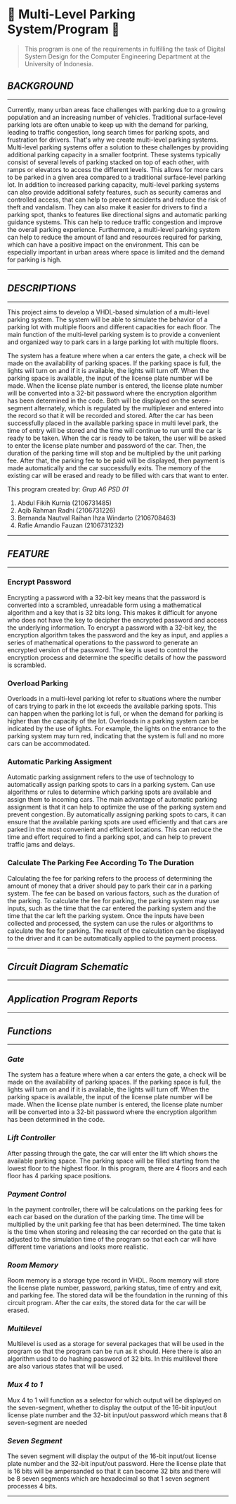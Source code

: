 # :car: Multi-Level Parking System/Program :car:
>This program is one of the requirements in fulfilling the task of Digital System Design for the Computer Engineering Department at the University of Indonesia.

## *BACKGROUND*
---
Currently, many urban areas face challenges with parking due to a growing population and an increasing number of vehicles. Traditional surface-level parking lots are often unable to keep up with the demand for parking, leading to traffic congestion, long search times for parking spots, and frustration for drivers. That's why we create multi-level parking systems.
Multi-level parking systems offer a solution to these challenges by providing additional parking capacity in a smaller footprint. These systems typically consist of several levels of parking stacked on top of each other, with ramps or elevators to access the different levels. This allows for more cars to be parked in a given area compared to a traditional surface-level parking lot.
In addition to increased parking capacity, multi-level parking systems can also provide additional safety features, such as security cameras and controlled access, that can help to prevent accidents and reduce the risk of theft and vandalism. They can also make it easier for drivers to find a parking spot, thanks to features like directional signs and automatic parking guidance systems. This can help to reduce traffic congestion and improve the overall parking experience.
Furthermore, a multi-level parking system can help to reduce the amount of land and resources required for parking, which can have a positive impact on the environment. This can be especially important in urban areas where space is limited and the demand for parking is high.
 
----
## *DESCRIPTIONS*
----
This project aims to develop a VHDL-based simulation of a multi-level parking system. The system will be able to simulate the behavior of a parking lot with multiple floors and different capacities for each floor. The main function of the multi-level parking system is to provide a convenient and organized way to park cars in a large parking lot with multiple floors.

The system has a feature where when a car enters the gate, a check will be made on the availability of parking spaces. If the parking space is full, the lights will turn on and if it is available, the lights will turn off. When the parking space is available, the input of the license plate number will be made. When the license plate number is entered, the license plate number will be converted into a 32-bit password where the encryption algorithm has been determined in the code. Both will be displayed on the seven-segment alternately, which is regulated by the multiplexer and entered into the record so that it will be recorded and stored. After the car has been successfully placed in the available parking space in multi level park, the time of entry will be stored and the time will continue to run until the car is ready to be taken. When the car is ready to be taken, the user will be asked to enter the license plate number and password of the car. Then, the duration of the parking time will stop and be multiplied by the unit parking fee. After that, the parking fee to be paid will be displayed, then payment is made automatically and the car successfully exits. The memory of the existing car will be erased and ready to be filled with cars that want to enter.

This program created by: 
*Grup A6 PSD 01*
1. Abdul Fikih Kurnia                    (2106731485)
2. Aqib Rahman Radhi                     (2106731226)
3. Bernanda Nautval Raihan Ihza Windarto (2106708463)
4. Rafie Amandio Fauzan                  (2106731232)

---
## *FEATURE*
---
### Encrypt Password
Encrypting a password with a 32-bit key means that the password is converted into a scrambled, unreadable form using a mathematical algorithm and a key that is 32 bits long. This makes it difficult for anyone who does not have the key to decipher the encrypted password and access the underlying information.
To encrypt a password with a 32-bit key, the encryption algorithm takes the password and the key as input, and applies a series of mathematical operations to the password to generate an encrypted version of the password. The key is used to control the encryption process and determine the specific details of how the password is scrambled.

### Overload Parking
Overloads in a multi-level parking lot refer to situations where the number of cars trying to park in the lot exceeds the available parking spots. This can happen when the parking lot is full, or when the demand for parking is higher than the capacity of the lot. Overloads in a parking system can be indicated by the use of lights. For example, the lights on the entrance to the parking system may turn red, indicating that the system is full and no more cars can be accommodated.

### Automatic Parking Assigment
Automatic parking assignment refers to the use of technology to automatically assign parking spots to cars in a parking system. Can use algorithms or rules to determine which parking spots are available and assign them to incoming cars. The main advantage of automatic parking assignment is that it can help to optimize the use of the parking system and prevent congestion. By automatically assigning parking spots to cars, it can ensure that the available parking spots are used efficiently and that cars are parked in the most convenient and efficient locations. This can reduce the time and effort required to find a parking spot, and can help to prevent traffic jams and delays.

### Calculate The Parking Fee According To The Duration
Calculating the fee for parking refers to the process of determining the amount of money that a driver should pay to park their car in a parking system. The fee can be based on various factors, such as the duration of the parking. To calculate the fee for parking, the parking system may use inputs, such as the time that the car entered the parking system and the time that the car left the parking system. Once the inputs have been collected and processed, the system can use the rules or algorithms to calculate the fee for parking. The result of the calculation can be displayed to the driver and it can be automatically applied to the payment process.

---
## *Circuit Diagram Schematic*
---

## *Application Program Reports*
---

## *Functions*
---
### *Gate*
The system has a feature where when a car enters the gate, a check will be made on the availability of parking spaces. If the parking space is full, the lights will turn on and if it is available, the lights will turn off. When the parking space is available, the input of the license plate number will be made. When the license plate number is entered, the license plate number will be converted into a 32-bit password where the encryption algorithm has been determined in the code.

### *Lift Controller*
After passing through the gate, the car will enter the lift which shows the available parking space. The parking space will be filled starting from the lowest floor to the highest floor. In this program, there are 4 floors and each floor has 4 parking space positions.

### *Payment Control*
In the payment controller, there will be calculations on the parking fees for each car based on the duration of the parking time. The time will be multiplied by the unit parking fee that has been determined. The time taken is the time when storing and releasing the car recorded on the gate that is adjusted to the simulation time of the program so that each car will have different time variations and looks more realistic.

### *Room Memory*
Room memory is a storage type record in VHDL. Room memory will store the license plate number, password, parking status, time of entry and exit, and parking fee. The stored data will be the foundation in the running of this circuit program. After the car exits, the stored data for the car will be erased.

### *Multilevel*
Multilevel is used as a storage for several packages that will be used in the program so that the program can be run as it should. Here there is also an algorithm used to do hashing password of 32 bits. In this multilevel there are also various states that will be used.

### *Mux 4 to 1*
Mux 4 to 1 will function as a selector for which output will be displayed on the seven-segment, whether to display the output of the 16-bit input/out license plate number and the 32-bit input/out password which means that 8 seven-segment are needed

### *Seven Segment*
The seven segment will display the output of the 16-bit input/out license plate number and the 32-bit input/out password. Here the license plate that is 16 bits will be ampersanded so that it can become 32 bits and there will be 8 seven segments which are hexadecimal so that 1 seven segment processes 4 bits.

---

